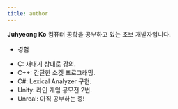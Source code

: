 ```yaml
---
title: author
---
```


**Juhyeong Ko** 컴퓨터 공학을 공부하고 있는 초보 개발자입니다. 
 * 경험
  - C: 새내기 상대로 강의.
  - C++: 간단한 소켓 프로그래밍.
  - C#: Lexical Analyzer 구현.
  - Unity: 라인 게임 공모전 2번.
  - Unreal: 아직 공부하는 중!
